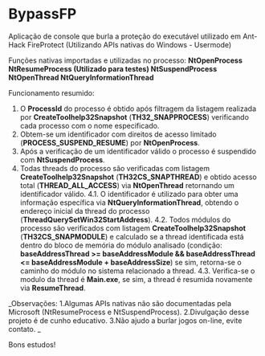 # BypassFP
Aplicação de console que burla a proteção do executável utilizado em Ant-Hack FireProtect (Utilizando APIs nativas do Windows - Usermode)

Funções nativas importadas e utilizadas no processo:
__NtOpenProcess
NtResumeProcess (Utilizado para testes)
NtSuspendProcess
NtOpenThread
NtQueryInformationThread__

Funcionamento resumido:
1. O __ProcessId__ do processo é obtido após filtragem da listagem realizada por __CreateToolhelp32Snapshot__ (__TH32_SNAPPROCESS__) verificando cada processo com o nome especificado.
2. Obtem-se um identificador com direitos de acesso limitado (__PROCESS_SUSPEND_RESUME__) por __NtOpenProcess__.
3. Após a verificação de um identificador válido o processo é suspendido com __NtSuspendProcess__.
4. Todas threads do processo são verificadas com listagem __CreateToolhelp32Snapshot__ (__TH32CS_SNAPTHREAD__) e obtido acesso total (__THREAD_ALL_ACCESS__) via __NtOpenThread__ retornando um identificador válido.
  4.1. O identificador é utilizado para obter uma informação específica via __NtQueryInformationThread__, obtendo o endereço inicial da thread do processo (__ThreadQuerySetWin32StartAddress__).
  4.2. Todos módulos do processo são verificados com listagem __CreateToolhelp32Snapshot__ (__TH32CS_SNAPMODULE__) e calculado se a thread identificada está dentro do bloco de memória do módulo analisado (condição: __baseAddressThread >= baseAddressModule && baseAddressThread <= baseAddressModule + baseAddressSize__) se sim, retorna-se o caminho do módulo no sistema relacionado a thread.
  4.3. Verifica-se o modulo da thread é __Main.exe__, se sim, a thread é resumida novamente via __ResumeThread__.
 
 
  _Observações:
 1.Algumas APIs nativas não são documentadas pela Microsoft (NtResumeProcess e NtSuspendProcess).
 2.Divulgação desse projeto é de cunho educativo.
 3.Não ajudo a burlar jogos on-line, evite contato.
 _
 
 Bons estudos!
 
